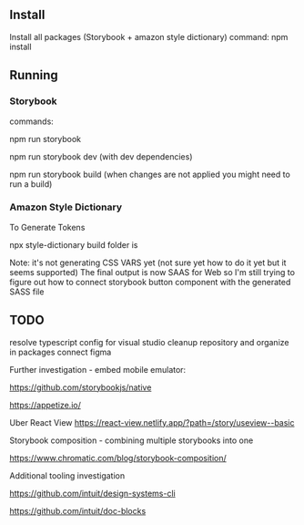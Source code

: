 ## Install
Install all packages (Storybook + amazon style dictionary)
command: npm install

## Running

### Storybook ###

commands:

npm run storybook

npm run storybook dev (with dev dependencies)

npm run storybook build (when changes are not applied you might need to run a build)


### Amazon Style Dictionary ###
To Generate Tokens

npx style-dictionary build
folder is 

Note: it's not generating CSS VARS yet (not sure yet how to do it yet but it seems supported)
The final output is now SAAS for Web so I'm still trying to figure out how to connect storybook button component with the generated SASS file


##

## TODO ##
resolve typescript config for visual studio
cleanup repository and organize in packages
connect figma

Further investigation - embed mobile emulator:

https://github.com/storybookjs/native

https://appetize.io/

Uber React View
https://react-view.netlify.app/?path=/story/useview--basic

Storybook composition - combining multiple storybooks into one

https://www.chromatic.com/blog/storybook-composition/

Additional tooling investigation

https://github.com/intuit/design-systems-cli

https://github.com/intuit/doc-blocks
